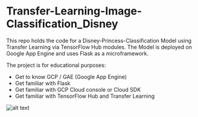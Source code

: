 # Transfer-Learning-Image-Classification_Disney

This repo holds the code for a Disney-Princess-Classification Model using Transfer Learning via TensorFlow Hub modules.
The Model is deployed on Google App Engine and uses Flask as a microframework.

The project is for educational purposes: 
- Get to know GCP / GAE (Google App Engine)
- Get familiar with Flask
- Get familiar with GCP Cloud console or Cloud SDK
- Get familiar with TensorFlow Hub and Transfer Learning

![alt text](https://github.com/[cassini-chris]/[Transfer-Learning-Image-Classification_Disney]/blob/main/_GITHUB/readme/images/background.png?raw=true)


